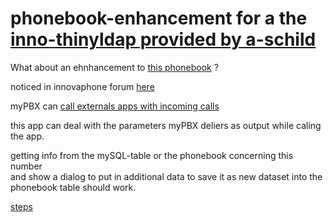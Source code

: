 # phonebook-enhancement for a the [inno-thinyldap provided by a-schild](https://github.com/a-schild/inno-thinyldap)

What about an ehnhancement to [this phonebook](https://github.com/a-schild/inno-thinyldap) ?

noticed in innovaphone forum [here](http://class.innovaphone.com/moodle2/mod/forum/discuss.php?d=20447)

myPBX can [call externals apps with incoming calls](http://wiki.innovaphone.com/index.php?title=Reference11r1:Concept_myPBX#Starting_an_external_application_for_a_call)

this app can deal with the parameters myPBX deliers as output while caling the app.

getting info from the mySQL-table or the phonebook concerning this number  
and show a dialog to put in additional data to save it as new dataset into the phonebook table
should work.



[steps](steps/steps.md)



